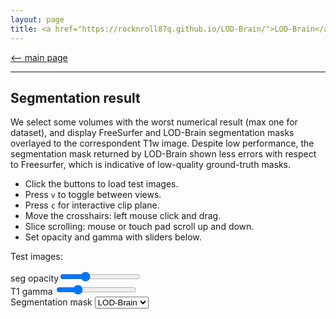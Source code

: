 ```yaml
---
layout: page
title: <a href="https://rocknroll87q.github.io/LOD-Brain/">LOD-Brain</a>
---
```


[<-- main page](https://rocknroll87q.github.io/LOD-Brain/)

<hr>

## Segmentation result

We select some volumes with the worst numerical result (max one for dataset), and display FreeSurfer and LOD-Brain segmentation masks overlayed to the correspondent T1w image. Despite low performance, the segmentation mask returned by LOD-Brain shown less errors with respect to Freesurfer, which is indicative of low-quality ground-truth masks.

* Click the buttons to load test images.
* Press `v` to toggle between views.
* Press `c` for interactive clip plane.
* Move the crosshairs: left mouse click and drag.
* Slice scrolling: mouse or touch pad scroll up and down.
* Set opacity and gamma with sliders below.




<script src="https://unpkg.com/@niivue/niivue@0.29.0/dist/niivue.umd.js"></script>

<section>

  <div class="header_showing_results">
	  <p>Test images:</p>
	  <p id="images"></p>
	  
  </div>
  <div class="header_showing_results">
    seg opacity<input type="range" min="1" max="255" value="75" class="slider" id="alphaSlider">
  </div>
  <div class="header_showing_results">
    T1 gamma  <input type="range" min="10" max="400" value="100" class="slider" id="gammaSlider">
  </div> 
  <div class="header_showing_results">  
  <label for="mask_to_show">Segmentation mask</label>
	<select name="myMask" id="mask_to_show">
	  <option value="LOD-Brain">LOD-Brain</option>
	  <option value="FreeSurfer">FreeSurfer</option>
	</select>
	</div> 
   
  
  <div id="demo1" style="width:1000px; height:1000px;">
    <canvas id="gl1" height=640 width=640>
    </canvas>
  </div>
    
</section>



<script>
 var volumeList1 = [
   // first item is background image
     {
       url: "./results/AOMIC_T1w.nii.gz",
       colorMap: "gray",
     },
     {
       url: "./results/AOMIC_pred.nii.gz",
       colorMap: "random",
       opacity: 0.3,
     },
    ] 
  function handleLocationChange(data){
    document.getElementById('location').innerHTML = data.xy
  }
  var nv1 = new niivue.Niivue({onLocationChange:handleLocationChange})
  nv1.attachTo('gl1')
  nv1.loadVolumes(volumeList1)
  nv1.setHighResolutionCapable(this.checked);
  //nv1.setSliceType(nv1.sliceTypeRender)
  var slider = document.getElementById("alphaSlider");
  slider.oninput = function() {
    nv1.setOpacity (1, this.value / 255);
  }
   var slider2 = document.getElementById("gammaSlider");
	slider2.oninput = function() {
       nv1.setGamma(this.value * 0.01)
	}  
	
	var maskToShow = document.getElementById("mask_to_show")
	let mask_to_display = '_pred.nii.gz'
	maskToShow.onchange = function() {
		switch(document.getElementById("mask_to_show").value) {
			case "LOD-Brain":
				mask_to_display = '_pred.nii.gz';
				break
			case "FreeSurfer":
				mask_to_display = '_GT.nii.gz';
				break
		    }
	    }						
	
	imgs = ["AOMIC", "EDSD", "HCP", "IBSR", "IXI", "MRBrainS", "MindBoggle101", "OASIS3"]
	imgEl = document.getElementById('images')
	for (let i=0; i<imgs.length; i++) {
		let btn = document.createElement("button")
		btn.innerHTML = imgs[i]
		btn.onclick = function() {
		  let root = './results/'
		  let img_t1 = root + imgs[i] + '_T1w.nii.gz'
		  let img_mask = root + imgs[i] + mask_to_display
		  volumeList1[0].url = img_t1
		  volumeList1[1].url = img_mask;
		  nv1.loadVolumes(volumeList1)
		  nv1.updateGLVolume()
	}
	imgEl.appendChild(btn)
	}	
	

	
</script>

  <!--var maskToShow = document.getElementById("mask_to_show")
  maskToShow.onchange = function() {
    switch(document.getElementById("mask_to_show").value) {		case "LOD-Brain":
			let root = './results/';
			let img_mask = root + imgs[i] + '_pred.nii.gz';
			volumeList1[1].url = img_mask;
			break
		case "FreeSurfer":
			let root = './results/';
			let img_mask = root + imgs[i] + '_GT.nii.gz';			volumeList1[1].url = img_mask;
			break
	    }
		nv1.loadVolumes(volumeList1);
		nv1.updateGLVolume();	
	  }-->


